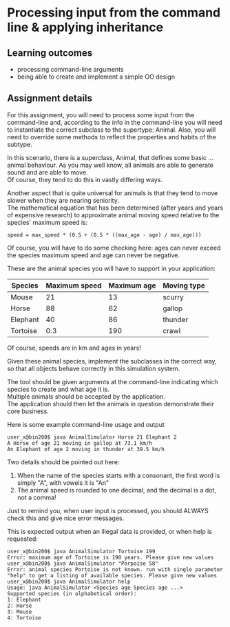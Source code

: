 # Processing input from the command line & applying inheritance #

## Learning outcomes ##
* processing command-line arguments
* being able to create and implement a simple OO design

## Assignment details ##
For this assignment, you will need to process some input from the command-line and, 
according to the info in the command-line you will need to instantiate the correct subclass to the supertype: Animal.
Also, you will need to override some methods to reflect the properties and habits of the subtype.

In this scenario, there is a superclass, Animal, that defines some basic ... animal behaviour. 
As you may well know, all animals are able to generate sound and are able to move.  
Of course, they tend to do this in vastly differing ways.

Another aspect that is quite universal for animals is that they tend to move slower when they are nearing seniority.  
The mathematical equation that has been determined (after years and years of expensive research)
 to approximate animal moving speed relative to the species' maximum speed is:  

```
speed = max_speed * (0.5 + (0.5 * ((max_age - age) / max_age)))
```

Of course, you will have to do some checking here: ages can never exceed the species maximum speed and age can never be negative.  

These are the animal species you will have to support in your application:


Species       | Maximum speed  | Maximum age  | Moving type
------------- | -------------- | ------------ | ------------
Mouse         | 21             | 13           | scurry
Horse         | 88             | 62           | gallop
Elephant      | 40             | 86           | thunder
Tortoise      | 0.3            | 190          | crawl

Of course, speeds are in km and ages in years!  

Given these animal species, implement the subclasses in the correct way, 
so that all objects behave correctly in this simulation system.

The tool should be given arguments at the command-line indicating which species to create and what age it is.  
Multiple animals should be accepted by the application.  
The application should then let the animals in question demonstrate their core business.  

Here is some example command-line usage and output

```
user_x@bin200$ java AnimalSimulator Horse 21 Elephant 2
A Horse of age 21 moving in gallop at 73.1 km/h
An Elephant of age 2 moving in thunder at 39.5 km/h
```

Two details should be pointed out here: 
1. When the name of the species starts with a consonant, the first word is simply "A", with vowels it is "An"
2. The animal speed is rounded to one decimal, and the decimal is a dot, not a comma!

Just to remind you, when user input is processed, you should ALWAYS check this and give nice error messages.

This is expected output when an illegal data is provided, or when help is requested:

```
user_x@bin200$ java AnimalSimulator Tortoise 199
Error: maximum age of Tortoise is 190 years. Please give new values
user_x@bin200$ java AnimalSimulator "Porpoise 58"
Error: animal species Portoise is not known. run with single parameter "help" to get a listing of available species. Please give new values
user_x@bin200$ java AnimalSimulator help
Usage: java AnimalSimulator <Species age Species age ...>
Supported species (in alphabetical order):
1: Elephant
2: Horse
3: Mouse
4: Tortoise
```

